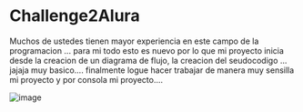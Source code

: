 # Challenge2Alura

Muchos de ustedes tienen mayor experiencia en este campo de la programacion ... para mi todo esto es nuevo por lo que mi proyecto inicia desde la creacion de un diagrama de flujo, la creacion del seudocodigo  ... jajaja muy basico.... finalmente logue hacer trabajar de manera muy sensilla mi proyecto y por consola mi proyecto....

![image](https://github.com/zashj/Challenge2Alura/assets/41695358/769ff2eb-5a11-403b-9c67-47f369b94644)

